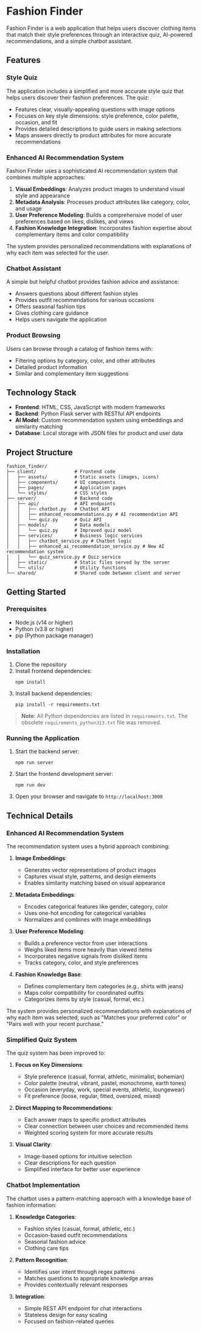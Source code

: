 # Fashion Finder

Fashion Finder is a web application that helps users discover clothing items that match their style preferences through an interactive quiz, AI-powered recommendations, and a simple chatbot assistant.

## Features

### Style Quiz
The application includes a simplified and more accurate style quiz that helps users discover their fashion preferences. The quiz:
- Features clear, visually-appealing questions with image options
- Focuses on key style dimensions: style preference, color palette, occasion, and fit
- Provides detailed descriptions to guide users in making selections
- Maps answers directly to product attributes for more accurate recommendations

### Enhanced AI Recommendation System
Fashion Finder uses a sophisticated AI recommendation system that combines multiple approaches:

1. **Visual Embeddings**: Analyzes product images to understand visual style and appearance
2. **Metadata Analysis**: Processes product attributes like category, color, and usage
3. **User Preference Modeling**: Builds a comprehensive model of user preferences based on likes, dislikes, and views
4. **Fashion Knowledge Integration**: Incorporates fashion expertise about complementary items and color compatibility

The system provides personalized recommendations with explanations of why each item was selected for the user.

### Chatbot Assistant
A simple but helpful chatbot provides fashion advice and assistance:
- Answers questions about different fashion styles
- Provides outfit recommendations for various occasions
- Offers seasonal fashion tips
- Gives clothing care guidance
- Helps users navigate the application

### Product Browsing
Users can browse through a catalog of fashion items with:
- Filtering options by category, color, and other attributes
- Detailed product information
- Similar and complementary item suggestions

## Technology Stack

- **Frontend**: HTML, CSS, JavaScript with modern frameworks
- **Backend**: Python Flask server with RESTful API endpoints
- **AI Model**: Custom recommendation system using embeddings and similarity matching
- **Database**: Local storage with JSON files for product and user data

## Project Structure

```
fashion_finder/
├── client/              # Frontend code
│   ├── assets/          # Static assets (images, icons)
│   ├── components/      # UI components
│   ├── pages/           # Application pages
│   └── styles/          # CSS styles
├── server/              # Backend code
│   ├── api/             # API endpoints
│   │   ├── chatbot.py   # Chatbot API
│   │   ├── enhanced_recommendations.py # AI recommendation API
│   │   └── quiz.py      # Quiz API
│   ├── models/          # Data models
│   │   └── quiz.py      # Improved quiz model
│   ├── services/        # Business logic services
│   │   ├── chatbot_service.py # Chatbot logic
│   │   ├── enhanced_ai_recommendation_service.py # New AI recommendation system
│   │   └── quiz_service.py # Quiz service
│   ├── static/          # Static files served by the server
│   └── utils/           # Utility functions
└── shared/              # Shared code between client and server
```

## Getting Started

### Prerequisites

- Node.js (v14 or higher)
- Python (v3.8 or higher)
- pip (Python package manager)

### Installation

1. Clone the repository
2. Install frontend dependencies:
   ```
   npm install
   ```
3. Install backend dependencies:
   ```
   pip install -r requirements.txt
> **Note**: All Python dependencies are listed in `requirements.txt`. The obsolete `requirements_python313.txt` file was removed.

### Running the Application

1. Start the backend server:
   ```
   npm run server
   ```
2. Start the frontend development server:
   ```
   npm run dev
   ```
3. Open your browser and navigate to `http://localhost:3000`

## Technical Details

### Enhanced AI Recommendation System

The recommendation system uses a hybrid approach combining:

1. **Image Embeddings**: 
   - Generates vector representations of product images
   - Captures visual style, patterns, and design elements
   - Enables similarity matching based on visual appearance

2. **Metadata Embeddings**:
   - Encodes categorical features like gender, category, color
   - Uses one-hot encoding for categorical variables
   - Normalizes and combines with image embeddings

3. **User Preference Modeling**:
   - Builds a preference vector from user interactions
   - Weighs liked items more heavily than viewed items
   - Incorporates negative signals from disliked items
   - Tracks category, color, and style preferences

4. **Fashion Knowledge Base**:
   - Defines complementary item categories (e.g., shirts with jeans)
   - Maps color compatibility for coordinated outfits
   - Categorizes items by style (casual, formal, etc.)

The system provides personalized recommendations with explanations of why each item was selected, such as "Matches your preferred color" or "Pairs well with your recent purchase."

### Simplified Quiz System

The quiz system has been improved to:

1. **Focus on Key Dimensions**:
   - Style preference (casual, formal, athletic, minimalist, bohemian)
   - Color palette (neutral, vibrant, pastel, monochrome, earth tones)
   - Occasion (everyday, work, special events, athletic, loungewear)
   - Fit preference (loose, regular, fitted, oversized, mixed)

2. **Direct Mapping to Recommendations**:
   - Each answer maps to specific product attributes
   - Clear connection between user choices and recommended items
   - Weighted scoring system for more accurate results

3. **Visual Clarity**:
   - Image-based options for intuitive selection
   - Clear descriptions for each question
   - Simplified interface for better user experience

### Chatbot Implementation

The chatbot uses a pattern-matching approach with a knowledge base of fashion information:

1. **Knowledge Categories**:
   - Fashion styles (casual, formal, athletic, etc.)
   - Occasion-based outfit recommendations
   - Seasonal fashion advice
   - Clothing care tips

2. **Pattern Recognition**:
   - Identifies user intent through regex patterns
   - Matches questions to appropriate knowledge areas
   - Provides contextually relevant responses

3. **Integration**:
   - Simple REST API endpoint for chat interactions
   - Stateless design for easy scaling
   - Focused on fashion-related queries


